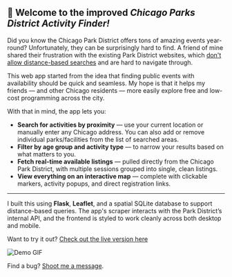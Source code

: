 ## 🌳 Welcome to the improved *Chicago Parks District Activity Finder!*

Did you know the Chicago Park District offers tons of amazing events year-round? Unfortunately, they can be surprisingly hard to find. A friend of mine shared their frustration with the existing Park District websites, which [don't allow distance-based searches](https://anc.apm.activecommunities.com/chicagoparkdistrict/activity/search?) and are hard to navigate through.

This web app started from the idea that finding public events with availability should be quick and seamless. My hope is that it helps my friends — and other Chicago residents — more easily explore free and low-cost programming across the city.

With that in mind, the app lets you:

- **Search for activities by proximity** — use your current location or manually enter any Chicago address. You can also add or remove individual parks/facilities from the list of searched areas.
- **Filter by age group and activity type** — to narrow your results based on what matters to you.
- **Fetch real-time available listings** — pulled directly from the Chicago Park District, with multiple sessions grouped into single, clean listings.
- **View everything on an interactive map** — complete with clickable markers, activity popups, and direct registration links.

---

I built this using **Flask**, **Leaflet**, and a spatial SQLite database to support distance-based queries. The app's scraper interacts with the Park District’s internal API, and the frontend is styled to work cleanly across both desktop and mobile.

Want to try it out? [Check out the live version here](https://www.chicagoactivities.onrender.com)

![Demo GIF](static/read_me.gif)

Find a bug? [Shoot me a message](mailto:evanfantozzi@uchicago.edu).
